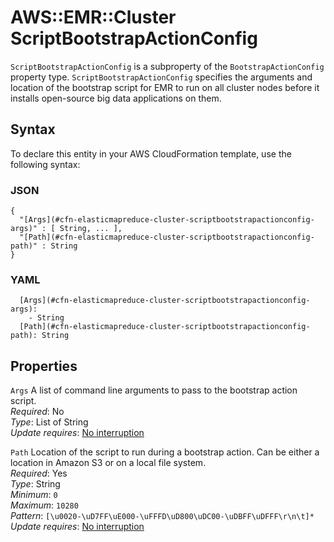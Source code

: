 # AWS::EMR::Cluster ScriptBootstrapActionConfig<a name="aws-properties-elasticmapreduce-cluster-scriptbootstrapactionconfig"></a>

`ScriptBootstrapActionConfig` is a subproperty of the `BootstrapActionConfig` property type\. `ScriptBootstrapActionConfig` specifies the arguments and location of the bootstrap script for EMR to run on all cluster nodes before it installs open\-source big data applications on them\.

## Syntax<a name="aws-properties-elasticmapreduce-cluster-scriptbootstrapactionconfig-syntax"></a>

To declare this entity in your AWS CloudFormation template, use the following syntax:

### JSON<a name="aws-properties-elasticmapreduce-cluster-scriptbootstrapactionconfig-syntax.json"></a>

```
{
  "[Args](#cfn-elasticmapreduce-cluster-scriptbootstrapactionconfig-args)" : [ String, ... ],
  "[Path](#cfn-elasticmapreduce-cluster-scriptbootstrapactionconfig-path)" : String
}
```

### YAML<a name="aws-properties-elasticmapreduce-cluster-scriptbootstrapactionconfig-syntax.yaml"></a>

```
  [Args](#cfn-elasticmapreduce-cluster-scriptbootstrapactionconfig-args): 
    - String
  [Path](#cfn-elasticmapreduce-cluster-scriptbootstrapactionconfig-path): String
```

## Properties<a name="aws-properties-elasticmapreduce-cluster-scriptbootstrapactionconfig-properties"></a>

`Args`  <a name="cfn-elasticmapreduce-cluster-scriptbootstrapactionconfig-args"></a>
A list of command line arguments to pass to the bootstrap action script\.  
*Required*: No  
*Type*: List of String  
*Update requires*: [No interruption](https://docs.aws.amazon.com/AWSCloudFormation/latest/UserGuide/using-cfn-updating-stacks-update-behaviors.html#update-no-interrupt)

`Path`  <a name="cfn-elasticmapreduce-cluster-scriptbootstrapactionconfig-path"></a>
Location of the script to run during a bootstrap action\. Can be either a location in Amazon S3 or on a local file system\.  
*Required*: Yes  
*Type*: String  
*Minimum*: `0`  
*Maximum*: `10280`  
*Pattern*: `[\u0020-\uD7FF\uE000-\uFFFD\uD800\uDC00-\uDBFF\uDFFF\r\n\t]*`  
*Update requires*: [No interruption](https://docs.aws.amazon.com/AWSCloudFormation/latest/UserGuide/using-cfn-updating-stacks-update-behaviors.html#update-no-interrupt)